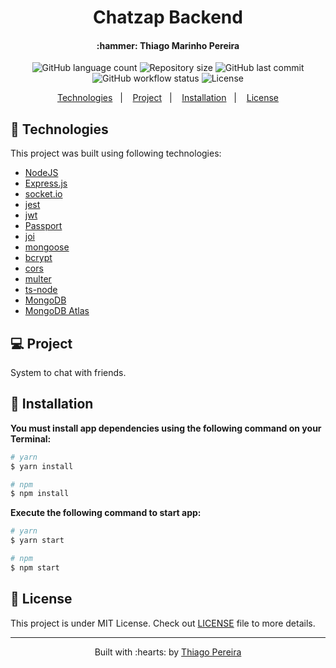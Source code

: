 <h1 align="center">
	Chatzap Backend
</h1>

<h4 align="center">
	:hammer: Thiago Marinho Pereira
</h4>

<p align="center">
<img alt="GitHub language count" src="https://img.shields.io/github/languages/count/ThiagoPereiraUFV/Chatzap-backend">

<img alt="Repository size" src="https://img.shields.io/github/repo-size/ThiagoPereiraUFV/Chatzap-backend">

<img alt="GitHub last commit" src="https://img.shields.io/github/last-commit/ThiagoPereiraUFV/Chatzap-backend">

<img alt="GitHub workflow status" src="https://img.shields.io/github/workflow/status/ThiagoPereiraUFV/Chatzap-backend/Tests">

<img alt="License" src="https://img.shields.io/badge/license-MIT-brightgreen">
</p>

<p align="center">
	<a href="#rocket-technologies">Technologies</a>&nbsp;&nbsp;&nbsp;|&nbsp;&nbsp;&nbsp;
	<a href="#computer-project">Project</a>&nbsp;&nbsp;&nbsp;|&nbsp;&nbsp;&nbsp;
	<a href="#wrench-installation">Installation</a>&nbsp;&nbsp;&nbsp;|&nbsp;&nbsp;&nbsp;
	<a href="#memo-license">License</a>
</p>

## :rocket: Technologies

This project was built using following technologies:

- [NodeJS](https://nodejs.org/)
- [Express.js](https://expressjs.com/)
- [socket.io](https://socket.io/)
- [jest](https://jestjs.io/)
- [jwt](https://jwt.io/)
- [Passport](https://www.passportjs.org/)
- [joi](https://joi.dev/)
- [mongoose](https://mongoosejs.com/)
- [bcrypt](https://yarnpkg.com/package/bcrypt)
- [cors](https://yarnpkg.com/package/cors)
- [multer](https://yarnpkg.com/package/multer)
- [ts-node](https://yarnpkg.com/package/ts-node)
- [MongoDB](https://www.mongodb.com/)
- [MongoDB Atlas](https://www.mongodb.com/cloud/atlas/)

## :computer: Project

System to chat with friends.

## :wrench: Installation

__You must install app dependencies using the following command on your Terminal:__

```bash
# yarn
$ yarn install

# npm
$ npm install
```

__Execute the following command to start app:__

```bash
# yarn
$ yarn start

# npm
$ npm start
```

## :memo: License

This project is under MIT License. Check out [LICENSE](LICENSE) file to more details.

---

<p align="center">
	Built with :hearts: by <a href="https://github.com/ThiagoPereiraUFV" target="_blank">Thiago Pereira</a>
</p>